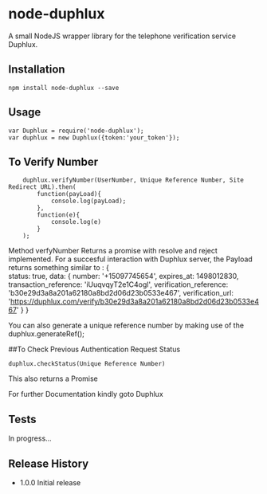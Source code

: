 # node-duphlux
A small NodeJS  wrapper library for the telephone verification service Duphlux. 

## Installation

    npm install node-duphlux --save

## Usage

    var Duphlux = require('node-duphlux');
    var duphlux = new Duphlux({token:'your_token'});

## To Verify Number
        duphlux.verifyNumber(UserNumber, Unique Reference Number, Site Redirect URL).then(
            function(payLoad){
                console.log(payLoad);
            }, 
            function(e){
                console.log(e)
            }
        );
Method verfyNumber Returns a promise with resolve and reject implemented. For a succesful interaction with Duphlux server, the Payload returns something similar to : 
        {   
            status: true,
            data: 
            { number: '+15097745654',
                expires_at: 1498012830,
                transaction_reference: 'iUuqvqyT2e1C4ogl',
                verification_reference: 'b30e29d3a8a201a62180a8bd2d06d23b0533e467',
                verification_url: 'https://duphlux.com/verify/b30e29d3a8a201a62180a8bd2d06d23b0533e467' 
                } 
        } 

You can also generate a unique reference number by making use of the 
        duphlux.generateRef();

##To Check Previous Authentication Request Status

    duphlux.checkStatus(Unique Reference Number)

This also returns a Promise

For further Documentation kindly goto Duphlux


## Tests
In progress...



## Release History

* 1.0.0 Initial release

